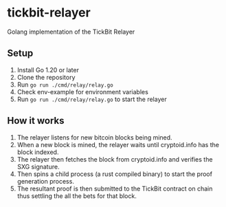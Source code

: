 # tickbit-relayer

Golang implementation of the TickBit Relayer

## Setup

1. Install Go 1.20 or later
2. Clone the repository
3. Run `go run ./cmd/relay/relay.go`
4. Check env-example for environment variables
5. Run `go run ./cmd/relay/relay.go` to start the relayer


## How it works

1. The relayer listens for new bitcoin blocks being mined.
2. When a new block is mined, the relayer waits until cryptoid.info has the block indexed.
3. The relayer then fetches the block from cryptoid.info and verifies the SXG signature.
4. Then spins a child process (a rust compiled binary) to start the proof generation process.
5. The resultant proof is then submitted to the TickBit contract on chain thus settling the all the bets for that block.


